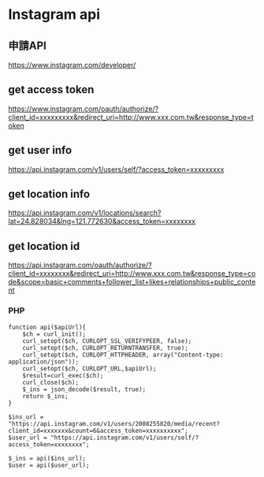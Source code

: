 # Instagram api

## 申請API
https://www.instagram.com/developer/

## get access token
https://www.instagram.com/oauth/authorize/?client_id=xxxxxxxxx&redirect_uri=http://www.xxx.com.tw&response_type=token

## get user info
https://api.instagram.com/v1/users/self/?access_token=xxxxxxxxx

## get location info
https://api.instagram.com/v1/locations/search?lat=24.828034&lng=121.772630&access_token=xxxxxxxx

## get location id
https://api.instagram.com/oauth/authorize/?client_id=xxxxxxxx&redirect_uri=http://www.xxx.com.tw&response_type=code&scope=basic+comments+follower_list+likes+relationships+public_content

### PHP
	function api($apiUrl){
		$ch = curl_init();
		curl_setopt($ch, CURLOPT_SSL_VERIFYPEER, false);
		curl_setopt($ch, CURLOPT_RETURNTRANSFER, true);
		curl_setopt($ch, CURLOPT_HTTPHEADER, array("Content-type: application/json"));
		curl_setopt($ch, CURLOPT_URL,$apiUrl);
		$result=curl_exec($ch);
		curl_close($ch);
		$_ins = json_decode($result, true);
		return $_ins;
	}
		
	$ins_url = "https://api.instagram.com/v1/users/2008255820/media/recent?client_id=xxxxxxx&count=6&access_token=xxxxxxxxxx";
	$user_url = "https://api.instagram.com/v1/users/self/?access_token=xxxxxxxx";
		
	$_ins = api($ins_url);
	$user = api($user_url);




